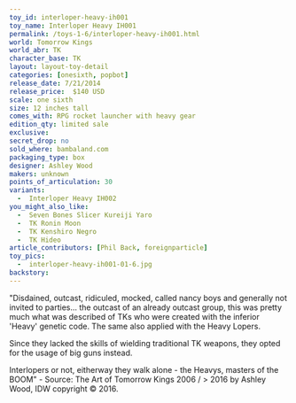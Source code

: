 ```yaml
---
toy_id: interloper-heavy-ih001
toy_name: Interloper Heavy IH001
permalink: /toys-1-6/interloper-heavy-ih001.html
world: Tomorrow Kings
world_abr: TK
character_base: TK
layout: layout-toy-detail
categories: [onesixth, popbot]
release_date: 7/21/2014
release_price:  $140 USD
scale: one sixth
size: 12 inches tall
comes_with: RPG rocket launcher with heavy gear
edition_qty: limited sale
exclusive: 
secret_drop: no
sold_where: bambaland.com
packaging_type: box
designer: Ashley Wood
makers: unknown
points_of_articulation: 30
variants: 
  -  Interloper Heavy IH002
you_might_also_like:
  -  Seven Bones Slicer Kureiji Yaro
  -  TK Ronin Moon
  -  TK Kenshiro Negro
  -  TK Hideo  
article_contributors: [Phil Back, foreignparticle]
toy_pics:
  -  interloper-heavy-ih001-01-6.jpg
backstory:
---
```

"Disdained, outcast, ridiculed, mocked, called nancy boys and generally not invited to parties... the outcast of an already outcast group, this was pretty much what was described of TKs who were created with the inferior 'Heavy' genetic code. The same also applied with the Heavy Lopers.

Since they lacked the skills of wielding traditional TK weapons, they opted for the usage of big guns instead.

Interlopers or not, eitherway they walk alone - the Heavys, masters of the BOOM" - Source: The Art of Tomorrow Kings 2006 / > 2016 by Ashley Wood, IDW copyright © 2016.